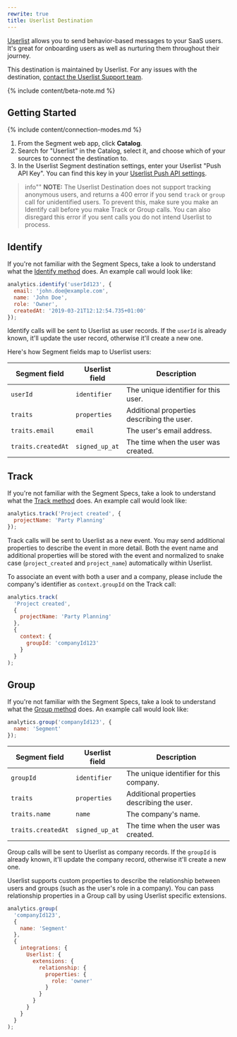 ```yaml
---
rewrite: true
title: Userlist Destination
---
```


[Userlist](https://userlist.com/?utm_source=segmentio&utm_medium=docs&utm_campaign=partners) allows you to send behavior-based messages to your SaaS users. It's great for onboarding users as well as nurturing them throughout their journey.

This destination is maintained by Userlist. For any issues with the destination, [contact the Userlist Support team](mailto:support@userlist.com).

{% include content/beta-note.md %}

## Getting Started

{% include content/connection-modes.md %}

1.  From the Segment web app, click **Catalog**.
2.  Search for "Userlist" in the Catalog, select it, and choose which of your sources to connect the destination to.
3.  In the Userlist Segment destination settings, enter your Userlist "Push API Key". You can find this key in your [Userlist Push API settings](https://app.userlist.com/settings/push).

> info""
> **NOTE:** The Userlist Destination does not support tracking anonymous users, and returns a 400 error if you send `track` or `group` call for unidentified users. To prevent this, make sure you make an Identify call before you make Track or Group calls. You can also disregard this error if you sent calls you do not intend Userlist to process.

## Identify

If you're not familiar with the Segment Specs, take a look to understand what the [Identify method](/docs/connections/spec/identify/) does. An example call would look like:

```javascript
analytics.identify('userId123', {
  email: 'john.doe@example.com',
  name: 'John Doe',
  role: 'Owner',
  createdAt: '2019-03-21T12:12:54.735+01:00'
});
```

Identify calls will be sent to Userlist as user records. If the `userId` is already known, it'll update the user record, otherwise it'll create a new one.

Here's how Segment fields map to Userlist users:

| Segment field      | Userlist field | Description                                |
| ------------------ | -------------- | ------------------------------------------ |
| `userId`           | `identifier`   | The unique identifier for this user.       |
| `traits`           | `properties`   | Additional properties describing the user. |
| `traits.email`     | `email`        | The user's email address.                  |
| `traits.createdAt` | `signed_up_at` | The time when the user was created.        |

## Track

If you're not familiar with the Segment Specs, take a look to understand what the [Track method](/docs/connections/spec/track/) does. An example call would look like:

```javascript
analytics.track('Project created', {
  projectName: 'Party Planning'
});
```

Track calls will be sent to Userlist as a new event. You may send additional properties to describe the event in more detail. Both the event name and additional properties will be stored with the event and normalized to snake case (`project_created` and `project_name`) automatically within Userlist.

To associate an event with both a user and a company, please include the company's identifier as `context.groupId` on the Track call:

```javascript
analytics.track(
  'Project created',
  {
    projectName: 'Party Planning'
  },
  {
    context: {
      groupId: 'companyId123'
    }
  }
);
```

## Group

If you're not familiar with the Segment Specs, take a look to understand what the [Group method](/docs/connections/spec/group/) does. An example call would look like:

```javascript
analytics.group('companyId123', {
  name: 'Segment'
});
```

| Segment field      | Userlist field | Description                                |
| ------------------ | -------------- | ------------------------------------------ |
| `groupId`          | `identifier`   | The unique identifier for this company.    |
| `traits`           | `properties`   | Additional properties describing the user. |
| `traits.name`      | `name`         | The company's name.                        |
| `traits.createdAt` | `signed_up_at` | The time when the user was created.        |

Group calls will be sent to Userlist as company records. If the `groupId` is already known, it'll update the company record, otherwise it'll create a new one.

Userlist supports custom properties to describe the relationship between users and groups (such as the user's role in a company). You can pass relationship properties in a Group call by using Userlist specific extensions.

```javascript
analytics.group(
  'companyId123',
  {
    name: 'Segment'
  },
  {
    integrations: {
      Userlist: {
        extensions: {
          relationship: {
            properties: {
              role: 'owner'
            }
          }
        }
      }
    }
  }
);
```
